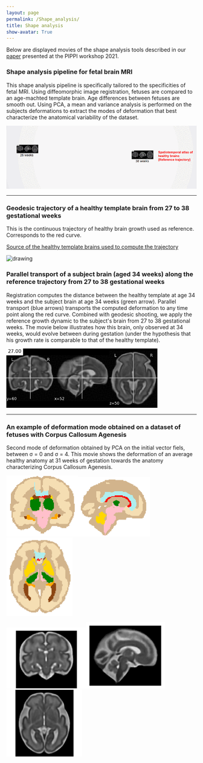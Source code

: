 ```yaml
---
layout: page
permalink: /Shape_analysis/
title: Shape analysis
show-avatar: True
---
```

Below are displayed movies of the shape analysis tools described in our [paper](https://hal.archives-ouvertes.fr/hal-03362573) presented at the PIPPI workshop 2021.

### Shape analysis pipeline for fetal brain MRI

This shape analysis pipeline is specifically tailored to the specificities of fetal MRI. Using diffeomorphic image registration, fetuses are compared to an age-machted template brain. Age differences between fetuses are smooth out. Using PCA, a mean and variance analysis is performed on the subjects deformations to extract the modes of deformation that best characterize the anatomical variability of the dataset.

<img src="/assets/img/shape_analysis_pipeline.gif" alt="drawing" width="700"/>

____

### Geodesic trajectory of a healthy template brain from 27 to 38 gestational weeks

This is the continuous trajectory of healthy brain growth used as reference. Corresponds to the red curve.

[Source of the healthy template brains used to compute the trajectory](http://crl.med.harvard.edu/research/fetal_brain_atlas/) 


<img src="/assets/img/geodesic_regression.gif" alt="drawing" width="400"/>

### Parallel transport of a subject brain (aged 34 weeks) along the reference trajectory from 27 to 38 gestational weeks

Registration computes the distance between the healthy template at age 34 weeks and the subject brain at age 34 weeks (green arrow). Parallel transport (blue arrows) transports the computed deformation to any time point along the red curve. Combined with geodesic shooting, we apply the reference growth dynamic to the subject's brain from 27 to 38 gestational weeks. The movie below illustrates how this brain, only observed at 34 weeks, would evolve between during gestation (under the hypothesis that his growth rate is comparable to that of the healthy template).

<img src="/assets/img/parallel_transport3.gif" alt="drawing" width="400"/>

____

### An example of deformation mode obtained on a dataset of fetuses with Corpus Callosum Agenesis

Second mode of deformation obtained by PCA on the initial vector fiels, between σ = 0 and σ = 4. This movie shows the deformation of an average healthy anatomy at 31 weeks of gestation towards the anatomy characterizing Corpus Callosum Agenesis. 

<img src="/assets/img/ezgif.com-gif-maker(2).gif" alt="drawing" width="190"/><img src="/assets/img/ezgif.com-gif-maker(3).gif" alt="drawing" width="190"/><img src="/assets/img/ezgif.com-gif-maker(1).gif" alt="drawing" width="175"/>

<img src="/assets/img/cor2.gif" alt="drawing" width="210"/><img src="/assets/img/sag2.gif" alt="drawing" width="210"/><img src="/assets/img/ax2.gif" alt="drawing" width="200"/>


